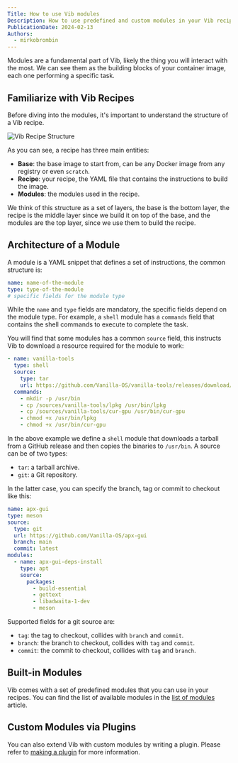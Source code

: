 ```yaml
---
Title: How to use Vib modules
Description: How to use predefined and custom modules in your Vib recipes.
PublicationDate: 2024-02-13
Authors:
  - mirkobrombin
---
```


Modules are a fundamental part of Vib, likely the thing you will interact with the most. We can see them as the building blocks of your container image, each one performing a specific task.

## Familiarize with Vib Recipes

Before diving into the modules, it's important to understand the structure of a Vib recipe.

![Vib Recipe Structure](https://vib.vanillaos.org/uploads/vib-recipe-structure.png)

As you can see, a recipe has three main entities:

- **Base**: the base image to start from, can be any Docker image from any registry or even `scratch`.
- **Recipe**: your recipe, the YAML file that contains the instructions to build the image.
- **Modules**: the modules used in the recipe.

We think of this structure as a set of layers, the base is the bottom layer, the recipe is the middle layer since we build it on top of the base, and the modules are the top layer, since we use them to build the recipe.

## Architecture of a Module

A module is a YAML snippet that defines a set of instructions, the common structure is:

```yaml
name: name-of-the-module
type: type-of-the-module
# specific fields for the module type
```

While the `name` and `type` fields are mandatory, the specific fields depend on the module type. For example, a `shell` module has a `commands` field that contains the shell commands to execute to complete the task.

You will find that some modules has a common `source` field, this instructs Vib to download a resource required for the module to work:

```yaml
- name: vanilla-tools
  type: shell
  source:
    type: tar
    url: https://github.com/Vanilla-OS/vanilla-tools/releases/download/continuous/vanilla-tools.tar.gz
  commands:
    - mkdir -p /usr/bin
    - cp /sources/vanilla-tools/lpkg /usr/bin/lpkg
    - cp /sources/vanilla-tools/cur-gpu /usr/bin/cur-gpu
    - chmod +x /usr/bin/lpkg
    - chmod +x /usr/bin/cur-gpu
```

In the above example we define a `shell` module that downloads a tarball from a GitHub release and then copies the binaries to `/usr/bin`. A source can be of two types:

- `tar`: a tarball archive.
- `git`: a Git repository.

In the latter case, you can specify the branch, tag or commit to checkout like this:

```yaml
name: apx-gui
type: meson
source:
  type: git
  url: https://github.com/Vanilla-OS/apx-gui
  branch: main
  commit: latest
modules:
  - name: apx-gui-deps-install
    type: apt
    source:
      packages:
        - build-essential
        - gettext
        - libadwaita-1-dev
        - meson
```

Supported fields for a git source are:

- `tag`: the tag to checkout, collides with `branch` and `commit`.
- `branch`: the branch to checkout, collides with `tag` and `commit`.
- `commit`: the commit to checkout, collides with `tag` and `branch`.

## Built-in Modules

Vib comes with a set of predefined modules that you can use in your recipes. You can find the list of available modules in the [list of modules](/docs/articles/en/built-in-modules) article.

## Custom Modules via Plugins

You can also extend Vib with custom modules by writing a plugin. Please refer to [making a plugin](/docs/articles/en/make-plugin) for more information.
